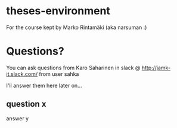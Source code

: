 # theses-environment
For the course kept by Marko Rintamäki (aka narsuman :)

# Questions?
You can ask questions from Karo Saharinen in slack @ http://jamk-it.slack.com/ from user sahka

I'll answer them here later on...

## question x
answer y

